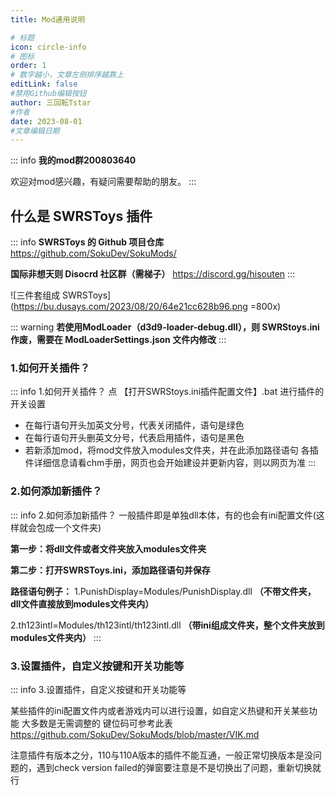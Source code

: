 ```yaml
---
title: Mod通用说明

# 标题
icon: circle-info
# 图标
order: 1
# 数字越小，文章左侧排序越靠上
editLink: false
#禁用Github编辑按钮
author: 三回転Tstar
#作者
date: 2023-08-01
#文章编辑日期
---
```


::: info
**我的mod群200803640**

欢迎对mod感兴趣，有疑问需要帮助的朋友。
:::

## **什么是 SWRSToys 插件**

::: info
**SWRSToys 的 Github 项目仓库**  https://github.com/SokuDev/SokuMods/

**国际非想天则 Disocrd 社区群（需梯子）**  https://discord.gg/hisouten
:::

![三件套组成 SWRSToys](https://bu.dusays.com/2023/08/20/64e21cc628b96.png =800x)

::: warning
**若使用ModLoader（d3d9-loader-debug.dll），则 SWRStoys.ini 作废，需要在 ModLoaderSettings.json 文件内修改**
:::

### **1.如何开关插件？**
::: info 1.如何开关插件？
点 【打开SWRStoys.ini插件配置文件】.bat 进行插件的开关设置
- 在每行语句开头加英文分号，代表关闭插件，语句是绿色
- 在每行语句开头删英文分号，代表启用插件，语句是黑色
- 若新添加mod，将mod文件放入modules文件夹，并在此添加路径语句
各插件详细信息请看chm手册，网页也会开始建设并更新内容，则以网页为准
:::

### **2.如何添加新插件？**
::: info 2.如何添加新插件？
一般插件即是单独dll本体，有的也会有ini配置文件(这样就会包成一个文件夹)

**第一步：将dll文件或者文件夹放入modules文件夹**

**第二步：打开SWRSToys.ini，添加路径语句并保存**

**路径语句例子：**
1.PunishDisplay=Modules/PunishDisplay.dll  **（不带文件夹，dll文件直接放到modules文件夹内）**

2.th123intl=Modules/th123intl/th123intl.dll  **（带ini组成文件夹，整个文件夹放到modules文件夹内）**
:::

### **3.设置插件，自定义按键和开关功能等**
::: info 3.设置插件，自定义按键和开关功能等

某些插件的ini配置文件内或者游戏内可以进行设置，如自定义热键和开关某些功能
大多数是无需调整的
键位码可参考此表    https://github.com/SokuDev/SokuMods/blob/master/VIK.md

注意插件有版本之分，110与110A版本的插件不能互通，一般正常切换版本是没问题的，遇到check version failed的弹窗要注意是不是切换出了问题，重新切换就行


 
